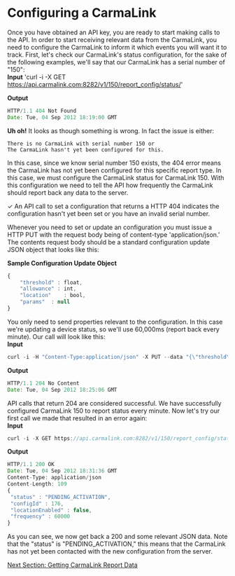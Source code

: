 # Configuring a CarmaLink  
Once you have obtained an API key, you are ready to start making calls to the API. In order to start receiving relevant data from the CarmaLink, you need to configure the CarmaLink to inform it which events you will want it to track. First, let's check our CarmaLink's status configuration, for the sake of the following examples, we'll say that our CarmaLink has a serial number of "150":  
**Input**
'curl -i -X GET https://api.carmalink.com:8282/v1/150/report_config/status/'  

**Output**  
```javascript  
HTTP/1.1 404 Not Found  
Date: Tue, 04 Sep 2012 18:19:00 GMT  
```  

**Uh oh!** It looks as though something is wrong. In fact the issue is either:  

    There is no CarmaLink with serial number 150 or  
    The CarmaLink hasn't yet been configured for this.  

In this case, since we know serial number 150 exists, the 404 error means the CarmaLink has not yet been configured for this specific report type. In this case, we must configure the CarmaLink status for CarmaLink 150. With this configuration we need to tell the API how frequently the CarmaLink should report back any data to the server.  

✓ An API call to set a configuration that returns a HTTP 404 indicates the configuration hasn't yet been set or you have an invalid serial number.  

Whenever you need to set or update an configuration you must issue a HTTP PUT with the request body being of content-type 'application/json.' The contents request body should be a standard configuration update JSON object that looks like this:  

**Sample Configuration Update Object**  
```javascript  
{    
    "threshold" : float,    
    "allowance" : int,  
    "location"    : bool,  
    "params"  : null  
}  
````  
You only need to send properties relevant to the configuration. In this case we're updating a device status, so we'll use 60,000ms (report back every minute). Our call will look like this:  
**Input**  
```javascript  
curl -i -H "Content-Type:application/json" -X PUT --data "{\"threshold\": 60000}"   https://api.carmalink.com:8282/v1/150/report_config/status/  
```  

**Output**  
```javascript  
HTTP/1.1 204 No Content  
Date: Tue, 04 Sep 2012 18:25:06 GMT  
```

API calls that return 204 are considered successful. We have successfully configured CarmaLink 150 to report status every minute. Now let's try our first call we made that resulted in an error again:  
**Input**  
```javascript  
curl -i -X GET https://api.carmalink.com:8282/v1/150/report_config/status/  
```  

**Output**  
```javascript  
HTTP/1.1 200 OK  
Date: Tue, 04 Sep 2012 18:31:36 GMT  
Content-Type: application/json  
Content-Length: 109  
{  
 "status" : "PENDING_ACTIVATION",  
 "configId" : 176,  
 "locationEnabled" : false,  
 "frequency" : 60000  
}  
```  

As you can see, we now get back a 200 and some relevant JSON data. Note that the "status" is "PENDING_ACTIVATION," this means that the CarmaLink has not yet been contacted with the new configuration from the server.   

[Next Section: Getting CarmaLink Report Data](reportData.md)
